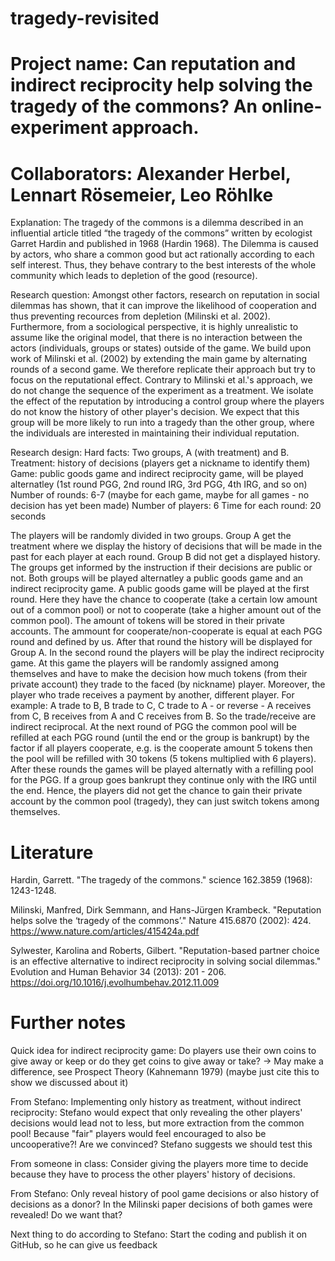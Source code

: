 # tragedy-revisited

# Project name: Can reputation and indirect reciprocity help solving the tragedy of the commons? An online-experiment approach.

# Collaborators: Alexander Herbel, Lennart Rösemeier, Leo Röhlke


Explanation: 
The tragedy of the commons is a dilemma described in an influential article titled “the tragedy of the commons” written by ecologist Garret Hardin and published in 1968 (Hardin 1968). The Dilemma is caused by actors, who share a common good but act rationally according to each self interest. Thus, they behave contrary to the best interests of the whole community which leads to depletion of the good (resource). 

Research question:
Amongst other factors, research on reputation in social dilemmas has shown, that it can improve the likelihood of cooperation and thus preventing recources from depletion (Milinski et al. 2002). Furthermore, from a sociological perspective, it is highly unrealistic to assume like the original model, that there is no interaction between the actors (individuals, groups or states) outside of the game. We build upon work of Milinski et al. (2002) by extending the main game by alternating rounds of a second game. We therefore replicate their approach but try to focus on the reputational effect. Contrary to Milinski et al.'s approach, we do not change the sequence of the experiment as a treatment. We isolate the effect of the reputation by introducing a control group where the players do not know the history of other player's decision. We expect that this group will be more likely to run into a tragedy than the other group, where the individuals are interested in maintaining their individual reputation.

Research design:
  Hard facts:
    Two groups, A (with treatment) and B.
    Treatment: history of decisions (players get a nickname to identify them)
    Game: public goods game and indirect reciprocity game, will be played alternatley (1st round PGG, 2nd round IRG, 3rd PGG, 4th IRG,       and so on)
    Number of rounds: 6-7 (maybe for each game, maybe for all games - no decision has yet been made)
    Number of players: 6
    Time for each round: 20 seconds

The players will be randomly divided in two groups. Group A get the treatment where we display the history of decisions that will be made in the past for each player at each round. Group B did not get a displayed history. The groups get informed by the instruction if their decisions are public or not. Both groups will be played alternatley a public goods game and an indirect reciprocity game.
A public goods game will be played at the first round. Here they have the chance to cooperate (take a certain low amount out of a common pool) or not to cooperate (take a higher amount out of the common pool). The amount of tokens will be stored in their private accounts. The ammount for cooperate/non-cooperate is equal at each PGG round and defined by us. After that round the history will be displayed for Group A. 
In the second round the players will be play the indirect reciprocity game. At this game the players will be randomly assigned among themselves and have to make the decision how much tokens (from their private account) they trade to the faced (by nickname) player. Moreover, the player who trade receives a payment by another, different player. For example: A trade to B, B trade to C, C trade to A - or reverse - A receives from C, B receives from A and C receives from B. So the trade/receive are indirect reciprocal.
At the next round of PGG the common pool will be refilled at each PGG round (until the end or the group is bankrupt) by the factor if all players cooperate, e.g. is the cooperate amount 5 tokens then the pool will be refilled with 30 tokens (5 tokens multiplied with 6 players).
After these rounds the games will be played alternatly with a refilling pool for the PGG.
If a group goes bankrupt they continue only with the IRG until the end. Hence, the players did not get the chance to gain their private account by the common pool (tragedy), they can just switch tokens among themselves.

# Literature

Hardin, Garrett. "The tragedy of the commons." science 162.3859 (1968): 1243-1248.

Milinski, Manfred, Dirk Semmann, and Hans-Jürgen Krambeck. "Reputation helps solve the ‘tragedy of the commons’." Nature 415.6870 (2002): 424. https://www.nature.com/articles/415424a.pdf

Sylwester, Karolina and Roberts, Gilbert. "Reputation-based partner choice is an effective alternative to indirect reciprocity in
solving social dilemmas." Evolution and Human Behavior 34 (2013): 201 - 206. https://doi.org/10.1016/j.evolhumbehav.2012.11.009

# Further notes
Quick idea for indirect reciprocity game: Do players use their own coins to give away or keep or do they get coins to give away or take? -> May make a difference, see Prospect Theory (Kahnemann 1979) (maybe just cite this to show we discussed about it)

From Stefano:
Implementing only history as treatment, without indirect reciprocity: Stefano would expect that only revealing the other players' decisions would lead not to less, but more extraction from the common pool! Because "fair" players would feel encouraged to also be uncooperative?! Are we convinced? Stefano suggests we should test this

From someone in class: Consider giving the players more time to decide because they have to process the other players' history of decisions. 

From Stefano: Only reveal history of pool game decisions or also history of decisions as a donor? In the Milinski paper decisions of both games were revealed! Do we want that?

Next thing to do according to Stefano: Start the coding and publish it on GitHub, so he can give us feedback
